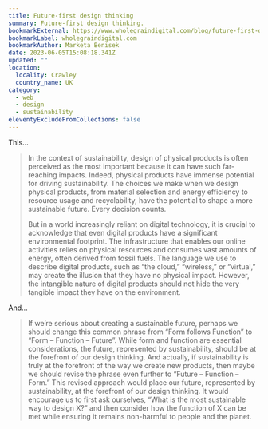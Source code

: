 ```yaml
---
title: Future-first design thinking
summary: Future-first design thinking.
bookmarkExternal: https://www.wholegraindigital.com/blog/future-first-design-thinking/
bookmarkLabel: wholegraindigital.com
bookmarkAuthor: Marketa Benisek
date: 2023-06-05T15:08:18.341Z
updated: ""
location:
  locality: Crawley
  country_name: UK
category:
  - web
  - design
  - sustainability
eleventyExcludeFromCollections: false
---
```

T﻿his...

> In the context of sustainability, design of physical products is often perceived as the most important because it can have such far-reaching impacts. Indeed, physical products have immense potential for driving sustainability. The choices we make when we design physical products, from material selection and energy efficiency to resource usage and recyclability, have the potential to shape a more sustainable future. Every decision counts. 
>
> But in a world increasingly reliant on digital technology, it is crucial to acknowledge that even digital products have a significant environmental footprint. The infrastructure that enables our online activities relies on physical resources and consumes vast amounts of energy, often derived from fossil fuels. The language we use to describe digital products, such as “the cloud,” “wireless,” or “virtual,” may create the illusion that they have no physical impact. However, the intangible nature of digital products should not hide the very tangible impact they have on the environment.

A﻿nd&hellip;

> If we’re serious about creating a sustainable future, perhaps we should change this common phrase from “Form follows Function” to “Form – Function – Future”. While form and function are essential considerations, the future, represented by sustainability, should be at the forefront of our design thinking. And actually, if sustainability is truly at the forefront of the way we create new products, then maybe we should revise the phrase even further to “Future – Function – Form.” This revised approach would place our future, represented by sustainability, at the forefront of our design thinking. It would encourage us to first ask ourselves, “What is the most sustainable way to design X?” and then consider how the function of X can be met while ensuring it remains non-harmful to people and the planet.